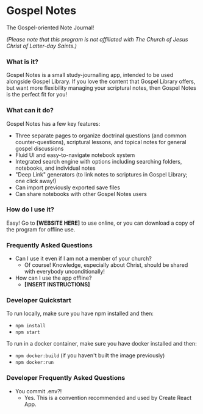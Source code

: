 # Gospel Notes

The Gospel-oriented Note Journal!

_(Please note that this program is not affiliated with The Church of Jesus Christ of Latter-day Saints.)_

### What is it?

Gospel Notes is a small study-journalling app, intended to be used alongside Gospel Library. If you love the content that Gospel Library offers, but want more flexibility managing your scriptural notes, then Gospel Notes is the perfect fit for you!

### What can it do?

Gospel Notes has a few key features:

- Three separate pages to organize doctrinal questions (and common counter-questions), scriptural lessons, and topical notes for general gospel discussions
- Fluid UI and easy-to-navigate notebook system
- Integrated search engine with options including searching folders, notebooks, and individual notes
- "Deep Link" generators (to link notes to scriptures in Gospel Library; one click away!)
- Can import previously exported save files
- Can share notebooks with other Gospel Notes users

### How do I use it?

Easy! Go to **[WEBSITE HERE]** to use online, or you can download a copy of the program for offline use.

### Frequently Asked Questions

- Can I use it even if I am not a member of your church?
  - Of course! Knowledge, especially about Christ, should be shared with everybody unconditionally!
- How can I use the app offline?
  - **[INSERT INSTRUCTIONS]**

### Developer Quickstart

To run locally, make sure you have npm installed and then:

- `npm install`
- `npm start`

To run in a docker container, make sure you have docker installed and then:

- `npm docker:build` (if you haven't built the image previously)
- `npm docker:run`

### Developer Frequently Asked Questions

- You commit .env?!
  - Yes. This is a convention recommended and used by Create React App.
